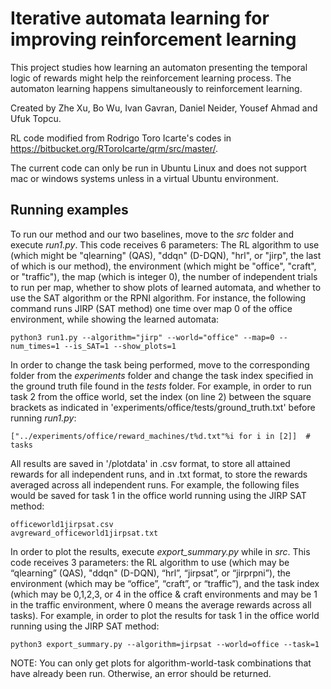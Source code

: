 # Iterative automata learning for improving reinforcement learning

This project studies how learning an automaton presenting the temporal logic of rewards might help the reinforcement learning process.
The automaton learning happens simultaneously to reinforcement learning.

Created by Zhe Xu, Bo Wu, Ivan Gavran, Daniel Neider, Yousef Ahmad and Ufuk Topcu.

RL code modified from Rodrigo Toro Icarte's codes in https://bitbucket.org/RToroIcarte/qrm/src/master/.

The current code can only be run in Ubuntu Linux and does not support mac or windows systems unless in a virtual Ubuntu environment.


## Running examples

To run our method and our two baselines, move to the *src* folder and execute *run1.py*. This code receives 6 parameters: The RL algorithm to use (which might be "qlearning" (QAS), "ddqn" (D-DQN), "hrl", or "jirp", the last of which is our method), the environment (which might be "office", "craft", or "traffic"), the map (which is integer 0), the number of independent trials to run per map, whether to show plots of learned automata, and whether to use the SAT algorithm or the RPNI algorithm. For instance, the following command runs JIRP (SAT method) one time over map 0 of the office environment, while showing the learned automata:

	python3 run1.py --algorithm="jirp" --world="office" --map=0 --num_times=1 --is_SAT=1 --show_plots=1

In order to change the task being performed, move to the corresponding folder from the *experiments* folder and change the task index specified in the ground truth file found in the *tests* folder. For example, in order to run task 2 from the office world, set the index (on line 2) between the square brackets as indicated in 'experiments/office/tests/ground_truth.txt' before running *run1.py*:

	["../experiments/office/reward_machines/t%d.txt"%i for i in [2]]  # tasks

All results are saved in '/plotdata' in .csv format, to store all attained rewards for all independent runs, and in .txt format, to store the rewards averaged across all independent runs. For example, the following files would be saved for task 1 in the office world running using the JIRP SAT method:

	officeworld1jirpsat.csv
	avgreward_officeworld1jirpsat.txt

In order to plot the results, execute *export_summary.py* while in *src*. This code receives 3 parameters: the RL algorithm to use (which may be “qlearning” (QAS), "ddqn" (D-DQN), “hrl”, “jirpsat”, or “jirprpni”), the environment (which may be “office”, “craft”, or “traffic”), and the task index (which may be 0,1,2,3, or 4 in the office & craft environments and may be 1 in the traffic environment, where 0 means the average rewards across all tasks). For example, in order to plot the results for task 1 in the office world running using the JIRP SAT method:

	python3 export_summary.py --algorithm=jirpsat --world=office --task=1

NOTE: You can only get plots for algorithm-world-task combinations that have already been run. Otherwise, an error should be returned.





